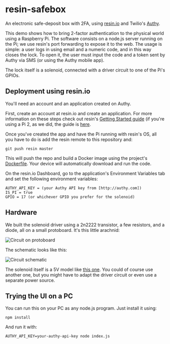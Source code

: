 # resin-safebox
An electronic safe-deposit box with 2FA, using [resin.io](http://resin.io) and Twilio's [Authy](http://www.authy.com).

This demo shows how to bring 2-factor authentication to the physical world using a Raspberry Pi. The software consists on a node.js server running on the Pi; we use resin's port forwarding to expose it to the web.
The usage is simple: a user logs in using email and a numeric code, and in this way closes the lock. To open it, the user must input the code and a token sent by Authy via SMS (or using the Authy mobile app).

The lock itself is a solenoid, connected with a driver circuit to one of the Pi's GPIOs.

Deployment using resin.io
-------------------------
You'll need an account and an application created on Authy.

First, create an account at resin.io and create an application. For more information on these steps check out resin's [Getting Started guide](http://docs.resin.io/#/pages/gettingStarted.md) (if you're using a Pi 2, as we did, the guide is [here](http://docs.resin.io/#/pages/gettingStarted-RPI2.md).

Once you've created the app and have the Pi running with resin's OS, all you have to do is add the resin remote to this repository and:
```
git push resin master
```
This will push the repo and build a Docker image using the project's [Dockerfile](../blob/master/Dockerfile). Your device will automatically download and run the code.

On the resin.io Dashboard, go to the application's Environment Variables tab and set the following environment variables:
```
AUTHY_API_KEY = (your Authy API key from [http://authy.com])
IS_PI = true
GPIO = 17 (or whichever GPIO you prefer for the solenoid)
```

Hardware
--------
We built the solenoid driver using a 2n2222 transistor, a few resistors, and a diode, all on a small protoboard. It's this little arachnid:

![Circuit on protoboard](../../blob/master/doc/Protoboard.jpg)

The schematic looks like this:

![Circuit schematic](../../blob/master/doc/Solenoid-driver.png)

The solenoid itself is a 5V model like [this one](http://www.olimex.cl/product_info.php?products_id=1186&product__name=Solenoide_5v_(peque%F1o)).
You could of course use another one, but you might have to adapt the driver circuit or even use a separate power source.

Trying the UI on a PC
---------------------
You can run this on your PC as any node.js program. Just install it using:
```
npm install
```
And run it with:
```
AUTHY_API_KEY=your-authy-api-key node index.js
```




